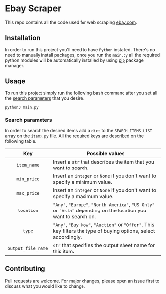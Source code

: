 # Ebay Scraper

This repo contains all the code used for web scraping [ebay.com](https://www.ebay.com/).

## Installation
In order to run this project you'll need to have ```Python``` installed.
There's no need to manually install packages, once you run the ```main.py``` all the required python modules will be automatically installed by using [pip](https://pip.pypa.io/en/stable/) package manager.

## Usage

To  run this project simply run the following bash command after you set all the [search parameters](#search-parameters) that you desire.

```bash
python3 main.py
```
### Search parameters
In order to search the desired items add a ```dict``` to the ```SEARCH_ITEMS_LIST``` array on the ```items.py``` file. All the required keys are described on the following table.

| Key         | Possible values|
| :------------------:|---------------|
| ```item_name``` | Insert a ```str``` that describes the item that you want to search.
| ```min_price``` | Insert an ```integer``` or ```None``` if you don't want to specify a minimum value.
| ```max_price``` | Insert an ```integer``` or ```None``` if you don't want to specify a maximum value.
| ```location``` | ```"Any"```, ```"Europe"```, ```"North America"```, ```"US Only"``` or ```"Asia"``` depending on the location you want to search on.
| ```type``` | ```"Any"```, ```"Buy Now"```, ```"Auction"``` or ```"Offer"```. This key filters the type of buying options, select accordingly.
| ```output_file_name``` | ```str``` that specifies the output sheet name for this item.

## Contributing

Pull requests are welcome. For major changes, please open an issue first to discuss what you would like to change.
